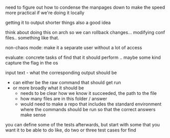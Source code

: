 need to figure out how to condense the manpages down to make the speed more practical if we're doing
it locally

getting it to output shorter things also a good idea

think about doing this on arch so we can rollback changes... modifying conf files.. something like
that.

non-chaos mode: make it a separate user without a lot of access

evaluate: concrete tasks of find that it should perform
.. maybe some kind capture the flag in the os

input text - what the corresponding output should be
- can either be the raw command that should get run
- or more broadly what it should be
    - needs to be clear how we know it succeeded, the path to the file
    - how many files are in this folder / answer
    - would need to make a repo that includes the standard environment where the commands should be
        run so that the correct answers make sense

you can define some of the tests afterwards, but start with some that you want it to be able to do
like, do two or three test cases for find
